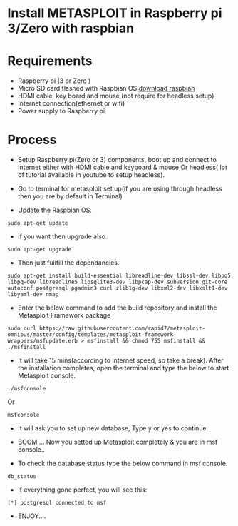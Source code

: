 Install METASPLOIT in Raspberry pi 3/Zero with raspbian
======================================================================


# Requirements

* Raspberry pi (3 or Zero )
* Micro SD card flashed with Raspbian OS [download raspbian](https://www.raspberrypi.org/downloads/raspbian/ )
* HDMI cable, key board and mouse (not require for headless setup)
* Internet connection(ethernet or wifi)
* Power supply to Raspberry pi

# Process

* Setup Raspberry pi(Zero or 3) components, boot up and connect to internet either with HDMI cable and keyboard & mouse Or headless( lot of tutorial available in youtube to setup headless).

* Go to terminal for metasploit set up(if you are using through headless then you are by default in Terminal)
* Update the Raspbian OS.

```
sudo apt-get update
```
* if you want then upgrade also.

```
sudo apt-get upgrade
```
* Then just fullfill the dependancies.

 ```
 sudo apt-get install build-essential libreadline-dev libssl-dev libpq5 libpq-dev libreadline5 libsqlite3-dev libpcap-dev subversion git-core autoconf postgresql pgadmin3 curl zlib1g-dev libxml2-dev libxslt1-dev libyaml-dev nmap
 ```
 * Enter the below command to add the build repository and install the Metasploit Framework package
 
 ```
 sudo curl https://raw.githubusercontent.com/rapid7/metasploit-omnibus/master/config/templates/metasploit-framework-wrappers/msfupdate.erb > msfinstall && chmod 755 msfinstall && ./msfinstall
 ```
 
 * It will take 15 mins(according to internet speed, so take a break). After the installation completes, open the terminal and type the below to start Metasploit console.
 
 ```
 ./msfconsole
 ```
 
 Or
 
 ```
 msfconsole
 ```
 
 * It will ask you to set up new database, Type y or yes to continue.
 
 
 * BOOM ... Now you setted up Metasploit completely & you are in msf console..
 
 * To check the database status type the below command in msf console.
 
 ```
 db_status
 ```
 
 * If everything gone perfect, you will see this:
 
``` [*] postgresql connected to msf ```

* ENJOY....

 
 
